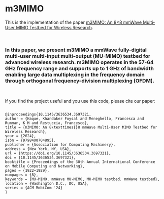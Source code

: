 # m3MIMO

This is the implementation of the paper [m3MIMO: An 8×8 mmWave Multi-User MIMO Testbed for Wireless Research](https://dl.acm.org/doi/abs/10.1145/3636534.3697321).

<br/>

### In this paper, we present m3MIMO a mmWave fully-digital multi-user multi-input multi-output (MU-MIMO) testbed for advanced wireless research. m3MIMO operates in the 57-64 GHz frequency range and supports up to 1 GHz of bandwidth enabling large data multiplexing in the frequency domain through orthogonal frequency-division multiplexing (OFDM). 
<br/>

If you find the project useful and you use this code, please cite our paper:
<br/>

```

@inproceedings{10.1145/3636534.3697321,
author = {Haque, Khandaker Foysal and Meneghello, Francesca and Rumman, K M and Restuccia, Francesco},
title = {m3MIMO: An 8\texttimes{}8 mmWave Multi-User MIMO Testbed for Wireless Research},
year = {2024},
isbn = {9798400704895},
publisher = {Association for Computing Machinery},
address = {New York, NY, USA},
url = {https://doi.org/10.1145/3636534.3697321},
doi = {10.1145/3636534.3697321},
booktitle = {Proceedings of the 30th Annual International Conference on Mobile Computing and Networking},
pages = {1922–1929},
numpages = {8},
keywords = {MU-MIMO, mmWave MU-MIMO, MU-MIMO testbed, mmWave testbed},
location = {Washington D.C., DC, USA},
series = {ACM MobiCom '24}
}

```
